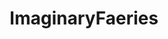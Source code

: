 ---
title: ImaginaryFaeries
crosslinks:
- ImaginaryArtists
- ImaginaryMonsterBoys
- ImaginaryBooks
- ImaginaryMythology
---